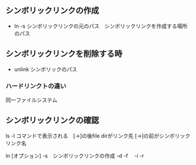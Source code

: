 
## シンボリックリンクの作成
- ln -s シンボリックリンクの元のパス　シンボリックリンクを作成する場所のパス


## シンボリックリンクを削除する時
- unlink シンボリックのパス


### ハードリンクトの違い
同一ファイルシステム



## シンボリックリンクの確認
ls -l コマンドで表示される　[->]の後file dirがリンク先
[->]の前がシンボリックリンク名


ln [オプション]
 -s　シンボリックリンクの作成
 -d
 -f　
 -i
 -r

